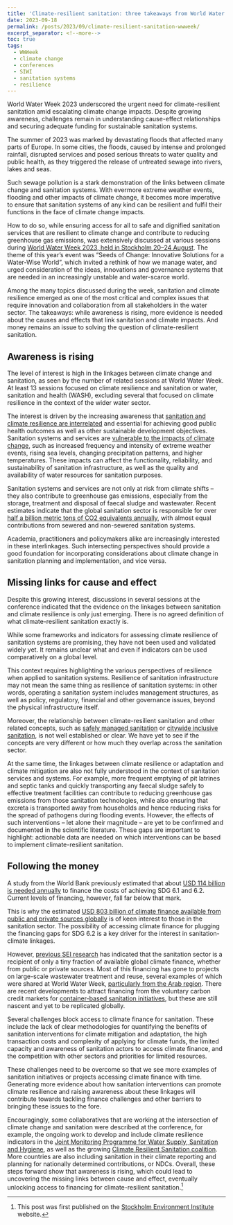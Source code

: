 ```yaml
---
title: 'Climate-resilient sanitation: three takeaways from World Water Week 2023'
date: 2023-09-18
permalink: /posts/2023/09/climate-resilient-sanitation-wwweek/
excerpt_separator: <!--more-->
toc: true
tags:
  - WWWeek
  - climate change
  - conferences
  - SIWI
  - sanitation systems
  - resilience
---
```


World Water Week 2023 underscored the urgent need for climate-resilient sanitation amid escalating climate change impacts. Despite growing awareness, challenges remain in understanding cause-effect relationships and securing adequate funding for sustainable sanitation systems.

<!--more-->

The summer of 2023 was marked by devastating floods that affected many parts of Europe. In some cities, the floods, caused by intense and prolonged rainfall, disrupted services and posed serious threats to water quality and public health, as they triggered the release of untreated sewage into rivers, lakes and seas.

Such sewage pollution is a stark demonstration of the links between climate change and sanitation systems. With evermore extreme weather events, flooding and other impacts of climate change, it becomes more imperative to ensure that sanitation systems of any kind can be resilient and fulfil their functions in the face of climate change impacts.

How to do so, while ensuring access for all to safe and dignified sanitation services that are resilient to climate change and contribute to reducing greenhouse gas emissions, was extensively discussed at various sessions during [World Water Week 2023, held in Stockholm 20–24 August](https://worldwaterweek.org/)﻿. The theme of this year’s event was “Seeds of Change: Innovative Solutions for a Water-Wise World”, which invited a rethink of how we manage water, and urged consideration of the ideas, innovations and governance systems that are needed in an increasingly unstable and water-scarce world.

Among the many topics discussed during the week, sanitation and climate resilience emerged as one of the most critical and complex issues that require innovation and collaboration from all stakeholders in the water sector. The takeaways: while awareness is rising, more evidence is needed about the causes and effects that link sanitation and climate impacts. And money remains an issue to solving the question of climate-resilient sanitation.

## Awareness is rising
The level of interest is high in the linkages between climate change and sanitation, as seen by the number of related sessions at World Water Week. At least 13 sessions focused on climate resilience and sanitation or water, sanitation and health (WASH), excluding several that focused on climate resilience in the context of the wider water sector.

The interest is driven by the increasing awareness that [sanitation and climate resilience are interrelated](https://www.sei.org/publications/win-win-solutions-for-sanitation-policy-and-climate-action/)﻿﻿ and essential for achieving good public health outcomes as well as other sustainable development objectives. Sanitation systems and services are [vulnerable to the impacts of climate change](https://doi.org/10.1021/acs.est.1c07424)﻿, such as increased frequency and intensity of extreme weather events, rising sea levels, changing precipitation patterns, and higher temperatures. These impacts can affect the functionality, reliability, and sustainability of sanitation infrastructure, as well as the quality and availability of water resources for sanitation purposes.

Sanitation systems and services are not only at risk from climate shifts – they also contribute to greenhouse gas emissions, especially from the storage, treatment and disposal of faecal sludge and wastewater. Recent estimates indicate that the global sanitation sector is responsible for over [half a billion metric tons of CO2 equivalents annually](https://my.globalwaterintel-insights.com/l/2DC/carbonfootprintwp)﻿, with almost equal contributions from sewered and non-sewered sanitation systems.

Academia, practitioners and policymakers alike are increasingly interested in these interlinkages. Such intersecting perspectives should provide a good foundation for incorporating considerations about climate change in sanitation planning and implementation, and vice versa.

## Missing links for cause and effect
Despite this growing interest, discussions in several sessions at the conference indicated that the evidence on the linkages between sanitation and climate resilience is only just emerging. There is no agreed definition of what climate-resilient sanitation exactly is.

While some frameworks and indicators for assessing climate resilience of sanitation systems are promising, they have not been used and validated widely yet. It remains unclear what and even if indicators can be used comparatively on a global level.

This context requires highlighting the various perspectives of resilience when applied to sanitation systems. Resilience of sanitation infrastructure may not mean the same thing as resilience of sanitation systems: in other words, operating a sanitation system includes management structures, as well as policy, regulatory, financial and other governance issues, beyond the physical infrastructure itself.

Moreover, the relationship between climate-resilient sanitation and other related concepts, such as [safely managed sanitation](https://www.snv.org/update/what-do-you-mean-when-you-say-its-safely-managed-urban-sanitation-sdg-era)﻿ or [citywide inclusive sanitation,](https://citywideinclusivesanitation.com/) is not well established or clear. We have yet to see if the concepts are very different or how much they overlap across the sanitation sector.

At the same time, the linkages between climate resilience or adaptation and climate mitigation are also not fully understood in the context of sanitation services and systems. For example, more frequent emptying of pit latrines and septic tanks and quickly transporting any faecal sludge safely to effective treatment facilities can contribute to reducing greenhouse gas emissions from those sanitation technologies, while also ensuring that excreta is transported away from households and hence reducing risks for the spread of pathogens during flooding events. However, the effects of such interventions – let alone their magnitude – are yet to be confirmed and documented in the scientific literature. These gaps are important to highlight: actionable data are needed on which interventions can be based to implement climate-resilient sanitation.

## Following the money
A study from the World Bank previously estimated that about [USD 114 billion is needed﻿ annually](https://blogs.worldbank.org/water/can-we-really-put-price-meeting-global-targets-drinking-water-and-sanitation) to finance the costs of achieving SDG 6.1 and 6.2. Current levels of financing, however, fall far below that mark.

This is why the estimated [USD 803 billion of climate finance available from public and private sources globally](https://unfccc.int/documents/619173)﻿ is of keen interest to those in the sanitation sector. The possibility of accessing climate finance for plugging the financing gaps for SDG 6.2 is a key driver for the interest in sanitation-climate linkages.

However, [previous SEI research](https://www.sei.org/publications/sustainable-sanitation-climate-policy/)﻿﻿ has indicated that the sanitation sector is a recipient of only a tiny fraction of available global climate finance, whether from public or private sources. Most of this financing has gone to projects on large-scale wastewater treatment and reuse, several examples of which were shared at World Water Week, [particularly from the Arab region﻿](https://worldwaterweek.org/event/11033-every-brown-drop-counts--wastewater-reuse-in-the-arab-region). There are recent developments to attract financing from the voluntary carbon credit markets for [container-based sanitation﻿ initiatives](https://cbsa.global/), but these are still nascent and yet to be replicated globally.

Several challenges block access to climate finance for sanitation. These include the lack of clear methodologies for quantifying the benefits of sanitation interventions for climate mitigation and adaptation, the high transaction costs and complexity of applying for climate funds, the limited capacity and awareness of sanitation actors to access climate finance, and the competition with other sectors and priorities for limited resources.

These challenges need to be overcome so that we see more examples of sanitation initiatives or projects accessing climate finance with time. Generating more evidence about how sanitation interventions can promote climate resilience and raising awareness about these linkages will contribute towards tackling finance challenges and other barriers to bringing these issues to the fore.

Encouragingly, some collaboratives that are working at the intersection of climate change and sanitation were described at the conference, for example, the ongoing work to develop and include climate resilience indicators in the [Joint Monitoring Programme for Water Supply, Sanitation and Hygiene﻿](https://washdata.org/how-we-work), as well as the growing [Climate Resilient Sanitation coalition﻿](https://www.unicef.org/documents/ensuring-access-climate-resilient-sanitation-services-36-billion-people-2030). More countries are also including sanitation in their climate reporting and planning for nationally determined contributions, or NDCs. Overall, these steps forward show that awareness is rising, which could lead to uncovering the missing links between cause and effect, eventually unlocking access to financing for climate-resilient sanitation.[^1]

[^1]: This post was first published on the [Stockholm Environment Institute](https://www.sei.org/perspectives/climate-resilient-sanitation-water-week-2023/) website.